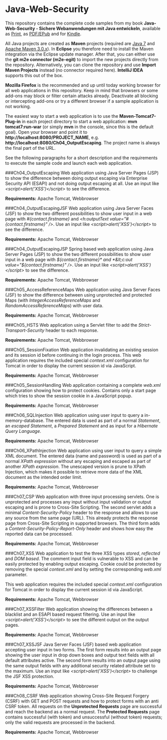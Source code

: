 Java-Web-Security
==============

This repository contains the complete code samples from my book **Java-Web-Security - Sichere Webanwendungen mit Java entwickeln**, available as [Print](http://www.dpunkt.de/buecher/4198/java-web-security.html), as [PDF/EPub](http://www.dpunkt.de/buecher/4825/java-web-security.html) and for [Kindle](http://www.amazon.de/gp/product/B00IUJM3J4/ref=as_li_qf_sp_asin_tl?ie=UTF8&camp=1638&creative=6742&creativeASIN=B00IUJM3J4&linkCode=as2&tag=dominikswelt).

All Java projects are created as **Maven** projects (required are [Java 7](http://www.oracle.com/technetwork/java) and [Apache Maven 3.0.x](http://maven.apache.org)). In **Eclipse** you therefore need to install the Maven integration via the Eclipse update manager. After that, you can either use the **git m2e connector (m2e-egit)** to import the new projects directly from the repository. Alternatively, you can clone the repository and use **Import Maven Projects** instead (no connector required here). **IntelliJ IDEA** supports this out of the box.

**Mozilla Firefox** is the recommended and up until today working browser for all web applications in this repository. Keep in mind that browsers or some add-ons may block or filter certain attacks already. Deactivate all blocking or intercepting add-ons or try a different browser if a sample application is not working.

The easiest way to start a web application is to use the **Maven-Tomcat7-Plug-in** in each project directory to start a web application: **mvn tomcat7:run-war** (or simply **mvn** in the console, since this is the default goal). Open your browser and point it to **http://localhost:8080/PROJECT_NAME**, e.g. **http://localhost:8080/Ch04_OutputEscaping**. The project name is always the final part of the URL.

See the following paragraphs for a short description and the requirements to execute the sample code and launch each web application.

###Ch04_OutputEscaping
Web application using Java Server Pages (JSP) to show the difference between doing output escaping via Enterprise Security API (ESAPI) and not doing output escaping at all. Use an input like *&lt;script&gt;alert(&#x27;XSS&#x27;)&lt;/script&gt;* to see the difference.

**Requirements:** Apache Tomcat, Webbrowser

###Ch04_OutputEscapingJSF
Web application using Java Server Faces (JSF) to show the two different possibilities to show user input in a web page with *#{contact.firstname}* and *&lt;h:outputText value="#{contact.firstname}" /&gt;*. Use an input like *&lt;script&gt;alert(&#x27;XSS&#x27;)&lt;/script&gt;* to see the difference.

**Requirements:** Apache Tomcat, Webbrowser

###Ch04_OutputEscapingJSP
Spring based web application using Java Server Pages (JSP) to show the two different possibilities to show user input in a web page with *${contact.firstname}* and *&lt;c:out value="${contact.firstname}" /&gt;*. Use an input like *&lt;script&gt;alert(&#x27;XSS&#x27;)&lt;/script&gt;* to see the difference.

**Requirements:** Apache Tomcat, Webbrowser

###Ch05_AccessReferenceMaps
Web application using Java Server Faces (JSF) to show the difference between using unprotected and protected Maps (with *IntegerAccessReferenceMaps* and *RandomAccessReferenceMaps*) with user data.

**Requirements:** Apache Tomcat, Webbrowser

###Ch05_HSTS
Web application using a Servlet filter to add the *Strict-Transport-Security* header to each response.

**Requirements:** Apache Tomcat, Webbrowser

###Ch05_SessionFixation
Web application invalidating an existing session and its session id before continuing in the login process. This web application requires the included special *context.xml* configuration for Tomcat in order to display the current session id via JavaScript.

**Requirements:** Apache Tomcat, Webbrowser

###Ch05_SessionHandling
Web application containing a complete *web.xml* configuration showing how to protect cookies. Contains only a start page which tries to show the session cookie in a JavaScript popup.

**Requirements:** Apache Tomcat, Webbrowser

###Ch06_SQLInjection
Web application using user input to query a in-memory-database. The entered data is used as part of a normal *Statement*, an *escaped Statement*, a *Prepared Statement* and as input for a *Hibernate Query Language*.

**Requirements:** Apache Tomcat, Webbrowser

###Ch06_XPathInjection
Web application using user input to query a simple XML document. The entered data (name and password) is used as part of a normal *XPath expression* without any escaping and escaped as part of another *XPath expression*. The unescaped version is prune to XPath Injection, which makes it possible to retrieve more data of the XML document as the intended order limit.

**Requirements:** Apache Tomcat, Webbrowser

###Ch07_CSP
Web application with three input processing servlets. One is unprotected and processes any input without input validation or output escaping and is prone to Cross-Site Scripting. The second servlet adds a minimal *Content-Security-Policy* header to the response and allows to use any source from the same page (URL). This already protects the response page from Cross-Site Scripting in supported browsers. The third form adds a *Content-Security-Policy-Report-Only* header and shows how easy the reported data can be processed.

**Requirements:** Apache Tomcat, Webbrowser

###Ch07_XSS
Web application to test the three XSS types *stored*, *reflected* and *DOM based*. The comment input field is vulnerable to XSS and can be easily protected by enabling output escaping. Cookie could be protected by removing the special *context.xml* and by setting the corresponding *web.xml* parameter.

This web application requires the included special *context.xml* configuration for Tomcat in order to display the current session id via JavaScript.

**Requirements:** Apache Tomcat, Webbrowser

###Ch07_XSSFilter
Web application showing the differences between a blacklist and an ESAPI based request filtering. Use an input like *&lt;script&gt;alert(&#x27;XSS&#x27;)&lt;/script&gt;* to see the different output on the output pages.

**Requirements:** Apache Tomcat, Webbrowser

###Ch07_XSSJSF
Java Server Faces (JSF) based web application accepting user input in two forms. The first form results into an output page showing the user input in drop down boxes and output text fields with all default attributes active. The second form results into an output page using the same output fields with any additional security related attribute set to the maximum. Use an input like *&lt;script&gt;alert(&#x27;XSS&#x27;)&lt;/script&gt;* to challenge the JSF XSS protection.

**Requirements:** Apache Tomcat, Webbrowser

###Ch08_CSRF
Web application showing Cross-Site Request Forgery (CSRF) with GET and POST requests and how to protect forms with an anti CSRF token. All requests on the **Unprotected Requests** page are successful and reach the backend as a normal request. The **Protected Requests** page contains successful (with token) and unsuccessful (without token) requests; only the valid requests are processed in the backend.

**Requirements:** Apache Tomcat, Webbrowser
